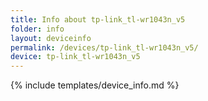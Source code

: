 ```yaml
---
title: Info about tp-link_tl-wr1043n_v5
folder: info
layout: deviceinfo
permalink: /devices/tp-link_tl-wr1043n_v5/
device: tp-link_tl-wr1043n_v5
---
```

{% include templates/device_info.md %}
